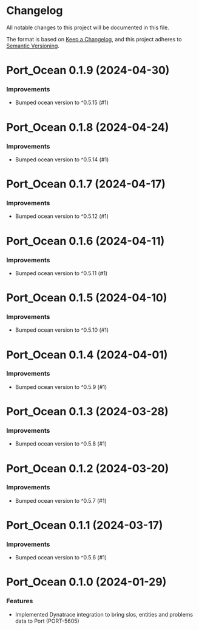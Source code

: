 # Changelog

All notable changes to this project will be documented in this file.

The format is based on [Keep a Changelog](https://keepachangelog.com/en/1.0.0/),
and this project adheres to [Semantic Versioning](https://semver.org/spec/v2.0.0.html).

<!-- towncrier release notes start -->

# Port_Ocean 0.1.9 (2024-04-30)

### Improvements

- Bumped ocean version to ^0.5.15 (#1)


# Port_Ocean 0.1.8 (2024-04-24)

### Improvements

- Bumped ocean version to ^0.5.14 (#1)


# Port_Ocean 0.1.7 (2024-04-17)

### Improvements

- Bumped ocean version to ^0.5.12 (#1)


# Port_Ocean 0.1.6 (2024-04-11)

### Improvements

- Bumped ocean version to ^0.5.11 (#1)


# Port_Ocean 0.1.5 (2024-04-10)

### Improvements

- Bumped ocean version to ^0.5.10 (#1)


# Port_Ocean 0.1.4 (2024-04-01)

### Improvements

- Bumped ocean version to ^0.5.9 (#1)


# Port_Ocean 0.1.3 (2024-03-28)

### Improvements

- Bumped ocean version to ^0.5.8 (#1)


# Port_Ocean 0.1.2 (2024-03-20)

### Improvements

- Bumped ocean version to ^0.5.7 (#1)


# Port_Ocean 0.1.1 (2024-03-17)

### Improvements

- Bumped ocean version to ^0.5.6 (#1)


# Port_Ocean 0.1.0 (2024-01-29)

### Features

- Implemented Dynatrace integration to bring slos, entities and problems data to Port (PORT-5605)
